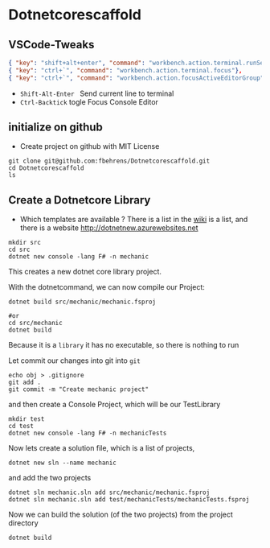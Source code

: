 # Dotnetcorescaffold

## VSCode-Tweaks
```json
{ "key": "shift+alt+enter", "command": "workbench.action.terminal.runSelectedText", "when": "editorTextFocus" },
{ "key": "ctrl+`", "command": "workbench.action.terminal.focus"},
{ "key": "ctrl+`", "command": "workbench.action.focusActiveEditorGroup", "when": "terminalFocus"}
```
* `Shift-Alt-Enter ` Send current line to terminal
* `Ctrl-Backtick` togle Focus Console Editor

## initialize on github

* Create project on github with MIT License
```
git clone git@github.com:fbehrens/Dotnetcorescaffold.git
cd Dotnetcorescaffold
ls
```

## Create a Dotnetcore Library

* Which templates are available ?
There is a list in the [wiki](https://github.com/dotnet/templating/wiki/Available-templates-for-dotnet-new) is a list,
and there is a website http://dotnetnew.azurewebsites.net


```
mkdir src
cd src
dotnet new console -lang F# -n mechanic
```
This creates a new dotnet core library project.

With the dotnetcommand, we can now compile our Project:
```
dotnet build src/mechanic/mechanic.fsproj

#or
cd src/mechanic
dotnet build 
``` 
Because it is a `library` it has no executable, so there is nothing to run

Let commit our changes into git into `git`
```
echo obj > .gitignore
git add .
git commit -m "Create mechanic project"
```
and then create a Console Project, which will be our TestLibrary
```
mkdir test 
cd test
dotnet new console -lang F# -n mechanicTests
```

Now lets create a solution file, which is a list of projects,
```
dotnet new sln --name mechanic
```
and add the two projects
```
dotnet sln mechanic.sln add src/mechanic/mechanic.fsproj   
dotnet sln mechanic.sln add test/mechanicTests/mechanicTests.fsproj
```

Now we can build the solution (of the two projects) from the project directory
```
dotnet build 
```




